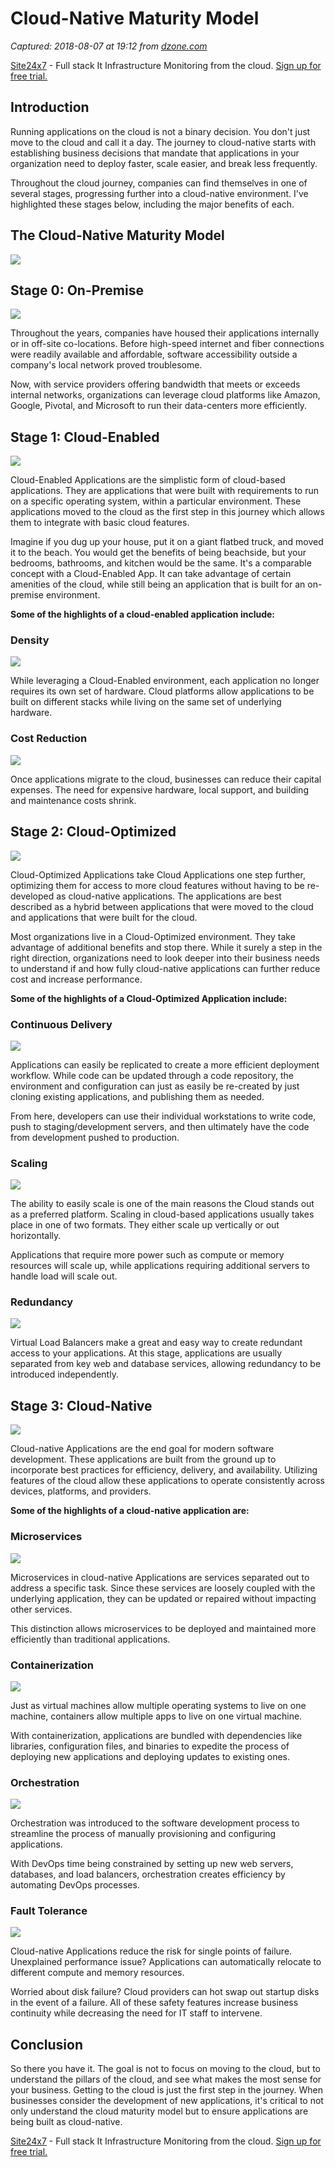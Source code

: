 # Cloud-Native Maturity Model

_Captured: 2018-08-07 at 19:12 from [dzone.com](https://dzone.com/articles/a-maturity-model-for-cloud-native-software-develop?edition=385338&utm_source=Zone%20Newsletter&utm_medium=email&utm_campaign=cloud%202018-08-07)_

[Site24x7](https://dzone.com/go?i=227232&u=https%3A%2F%2Fwww.site24x7.com%2Ffeatures.html%3Futm_source%3DDzone-text%26utm_medium%3Dthirdparty) \- Full stack It Infrastructure Monitoring from the cloud. [Sign up for free trial.](https://dzone.com/go?i=227232&u=https%3A%2F%2Fwww.site24x7.com%2Ffeatures.html%3Futm_source%3DDzone-text%26utm_medium%3Dthirdparty)

## Introduction

Running applications on the cloud is not a binary decision. You don't just move to the cloud and call it a day. The journey to cloud-native starts with establishing business decisions that mandate that applications in your organization need to deploy faster, scale easier, and break less frequently.

Throughout the cloud journey, companies can find themselves in one of several stages, progressing further into a cloud-native environment. I've highlighted these stages below, including the major benefits of each.

## The Cloud-Native Maturity Model

![](https://cdn.mojotech.com/2018/1/28/cloud-native-infographic.jpg)

## Stage 0: On-Premise

![](https://cdn.mojotech.com/2017/11/5/on-premise_cloud_native.jpg)

Throughout the years, companies have housed their applications internally or in off-site co-locations. Before high-speed internet and fiber connections were readily available and affordable, software accessibility outside a company's local network proved troublesome.

Now, with service providers offering bandwidth that meets or exceeds internal networks, organizations can leverage cloud platforms like Amazon, Google, Pivotal, and Microsoft to run their data-centers more efficiently.

## Stage 1: Cloud-Enabled

![](https://cdn.mojotech.com/2017/11/5/01_cloud-enabled.jpg)

Cloud-Enabled Applications are the simplistic form of cloud-based applications. They are applications that were built with requirements to run on a specific operating system, within a particular environment. These applications moved to the cloud as the first step in this journey which allows them to integrate with basic cloud features.

Imagine if you dug up your house, put it on a giant flatbed truck, and moved it to the beach. You would get the benefits of being beachside, but your bedrooms, bathrooms, and kitchen would be the same. It's a comparable concept with a Cloud-Enabled App. It can take advantage of certain amenities of the cloud, while still being an application that is built for an on-premise environment.

**Some of the highlights of a cloud-enabled application include:**

### Density

![](https://cdn.mojotech.com/2017/11/5/01_cloud-enabled_density.jpg)

While leveraging a Cloud-Enabled environment, each application no longer requires its own set of hardware. Cloud platforms allow applications to be built on different stacks while living on the same set of underlying hardware.

### Cost Reduction

![](https://cdn.mojotech.com/2017/11/5/01_cloud-enabled_cost.jpg)

Once applications migrate to the cloud, businesses can reduce their capital expenses. The need for expensive hardware, local support, and building and maintenance costs shrink.

## Stage 2: Cloud-Optimized

![](https://cdn.mojotech.com/2017/11/5/02_cloud-optimized.jpg)

Cloud-Optimized Applications take Cloud Applications one step further, optimizing them for access to more cloud features without having to be re-developed as cloud-native applications. The applications are best described as a hybrid between applications that were moved to the cloud and applications that were built for the cloud.

Most organizations live in a Cloud-Optimized environment. They take advantage of additional benefits and stop there. While it surely a step in the right direction, organizations need to look deeper into their business needs to understand if and how fully cloud-native applications can further reduce cost and increase performance.

**Some of the highlights of a Cloud-Optimized Application include:**

### Continuous Delivery

![](https://cdn.mojotech.com/2017/11/5/02_Cloud-Optimization_ContinuousDelivery.jpg)

Applications can easily be replicated to create a more efficient deployment workflow. While code can be updated through a code repository, the environment and configuration can just as easily be re-created by just cloning existing applications, and publishing them as needed.

From here, developers can use their individual workstations to write code, push to staging/development servers, and then ultimately have the code from development pushed to production.

### Scaling

![](https://cdn.mojotech.com/2017/11/5/02_cloud-optimized_scaling.jpg)

The ability to easily scale is one of the main reasons the Cloud stands out as a preferred platform. Scaling in cloud-based applications usually takes place in one of two formats. They either scale up vertically or out horizontally.

Applications that require more power such as compute or memory resources will scale up, while applications requiring additional servers to handle load will scale out.

### Redundancy

![](https://cdn.mojotech.com/2017/11/5/02_cloud-optimized_redundancy-2.jpg)

Virtual Load Balancers make a great and easy way to create redundant access to your applications. At this stage, applications are usually separated from key web and database services, allowing redundancy to be introduced independently.

## Stage 3: Cloud-Native

![](https://cdn.mojotech.com/2017/11/5/03_cloud-native.jpg)

Cloud-native Applications are the end goal for modern software development. These applications are built from the ground up to incorporate best practices for efficiency, delivery, and availability. Utilizing features of the cloud allow these applications to operate consistently across devices, platforms, and providers.

**Some of the highlights of a cloud-native application are:**

### Microservices

![](https://cdn.mojotech.com/2017/11/5/03_cloud-native_microservices.jpg)

Microservices in cloud-native Applications are services separated out to address a specific task. Since these services are loosely coupled with the underlying application, they can be updated or repaired without impacting other services.

This distinction allows microservices to be deployed and maintained more efficiently than traditional applications.

### Containerization

![](https://cdn.mojotech.com/2017/11/5/03_cloud-native_containerization.jpg)

Just as virtual machines allow multiple operating systems to live on one machine, containers allow multiple apps to live on one virtual machine.

With containerization, applications are bundled with dependencies like libraries, configuration files, and binaries to expedite the process of deploying new applications and deploying updates to existing ones.

### Orchestration

![](https://cdn.mojotech.com/2017/11/5/03_cloud-native_orchestration.jpg)

Orchestration was introduced to the software development process to streamline the process of manually provisioning and configuring applications.

With DevOps time being constrained by setting up new web servers, databases, and load balancers, orchestration creates efficiency by automating DevOps processes.

### Fault Tolerance

![](https://cdn.mojotech.com/2017/11/5/03_cloud-native_faulttolerance.jpg)

Cloud-native Applications reduce the risk for single points of failure. Unexplained performance issue? Applications can automatically relocate to different compute and memory resources.

Worried about disk failure? Cloud providers can hot swap out startup disks in the event of a failure. All of these safety features increase business continuity while decreasing the need for IT staff to intervene.

## Conclusion

So there you have it. The goal is not to focus on moving to the cloud, but to understand the pillars of the cloud, and see what makes the most sense for your business. Getting to the cloud is just the first step in the journey. When businesses consider the development of new applications, it's critical to not only understand the cloud maturity model but to ensure applications are being built as cloud-native.

[Site24x7](https://dzone.com/go?i=227233&u=https%3A%2F%2Fwww.site24x7.com%2Ffeatures.html%3Futm_source%3DDzone-text%26utm_medium%3Dthirdparty) \- Full stack It Infrastructure Monitoring from the cloud. [Sign up for free trial.](https://dzone.com/go?i=227233&u=https%3A%2F%2Fwww.site24x7.com%2Ffeatures.html%3Futm_source%3DDzone-text%26utm_medium%3Dthirdparty)
